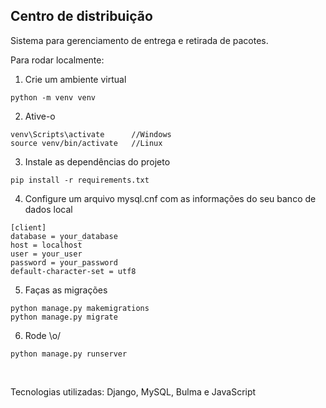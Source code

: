 ## Centro de distribuição

Sistema para gerenciamento de entrega e retirada de pacotes.

Para rodar localmente:

1. Crie um ambiente virtual

```
python -m venv venv
```

2. Ative-o

```
venv\Scripts\activate      //Windows
source venv/bin/activate   //Linux
```

3. Instale as dependências do projeto

```
pip install -r requirements.txt
```

4. Configure um arquivo mysql.cnf com as informações do seu banco de dados local

```
[client]
database = your_database
host = localhost
user = your_user
password = your_password
default-character-set = utf8
```

5. Faças as migrações

```
python manage.py makemigrations
python manage.py migrate
```

6. Rode \o/

```
python manage.py runserver
```

<br>

Tecnologias utilizadas: Django, MySQL, Bulma e JavaScript
